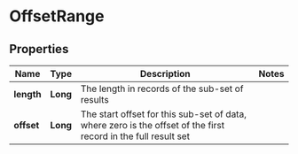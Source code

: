 # OffsetRange

## Properties
Name | Type | Description | Notes
------------ | ------------- | ------------- | -------------
**length** | **Long** | The length in records of the sub-set of results | 
**offset** | **Long** | The start offset for this sub-set of data, where zero is the offset of the first record in the full result set | 
